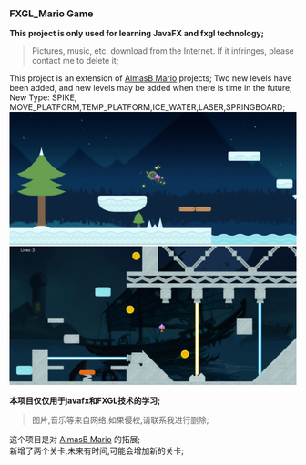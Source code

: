 ### FXGL_Mario Game

**This project is only used for learning JavaFX and fxgl technology;** <br/>
>Pictures, music, etc. download from the Internet. If it infringes, please contact me to delete it;

This project is an extension of  [AlmasB Mario](https://github.com/AlmasB/FXGLGames/tree/master/Mario)  projects;
Two new levels have been added, and new levels may be added when there is time in the future;<br/>
New Type: SPIKE, MOVE_PLATFORM,TEMP_PLATFORM,ICE_WATER,LASER,SPRINGBOARD;
![Level6](readmeImages/level6.png)
![Level7](readmeImages/level7.png)

**本项目仅仅用于javafx和FXGL技术的学习;**<br/>
>图片,音乐等来自网络,如果侵权,请联系我进行删除;<br/>

这个项目是对 [AlmasB Mario](https://github.com/AlmasB/FXGLGames/tree/master/Mario) 的拓展;<br/>
新增了两个关卡,未来有时间,可能会增加新的关卡;
